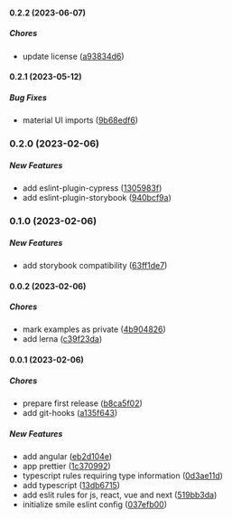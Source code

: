 #### 0.2.2 (2023-06-07)

##### Chores

- update license ([a93834d6](https://github.com/Smile-SA/eslint-plugin-smile/commit/a93834d619a7b2c2a1d6be214dc3977bc819336a))

#### 0.2.1 (2023-05-12)

##### Bug Fixes

- material UI imports ([9b68edf6](https://github.com/Smile-SA/eslint-plugin-smile/commit/9b68edf6a04ff00ff98d6e99ce1af18121da8aa0))

### 0.2.0 (2023-02-06)

##### New Features

- add eslint-plugin-cypress ([1305983f](https://github.com/Smile-SA/eslint-plugin-smile/commit/1305983fc5d6908532f039b335eca555fde6eb19))
- add eslint-plugin-storybook ([940bcf9a](https://github.com/Smile-SA/eslint-plugin-smile/commit/940bcf9a19cd46c44b9a3a5cce5d044bcedb9e08))

### 0.1.0 (2023-02-06)

##### New Features

- add storybook compatibility ([63ff1de7](https://github.com/Smile-SA/eslint-plugin-smile/commit/63ff1de776bc550e6c82039ee9e54d6094803504))

#### 0.0.2 (2023-02-06)

##### Chores

- mark examples as private ([4b904826](https://github.com/Smile-SA/eslint-plugin-smile/commit/4b90482671b50c8fb5522d45b97d44011953023b))
- add lerna ([c39f23da](https://github.com/Smile-SA/eslint-plugin-smile/commit/c39f23da575f7d18f2beccf76dc9017834b941e2))

#### 0.0.1 (2023-02-06)

##### Chores

- prepare first release ([b8ca5f02](https://github.com/Smile-SA/eslint-plugin-smile/commit/b8ca5f02e7abacd5c341eff7030f36160268a8f4))
- add git-hooks ([a135f643](https://github.com/Smile-SA/eslint-plugin-smile/commit/a135f64380a53995d983021f31adab3d167b5645))

##### New Features

- add angular ([eb2d104e](https://github.com/Smile-SA/eslint-plugin-smile/commit/eb2d104e03edd8afa67df0ad947695f9de487529))
- app prettier ([1c370992](https://github.com/Smile-SA/eslint-plugin-smile/commit/1c370992c13286a7a533f400267787a03f62eab0))
- typescript rules requiring type information ([0d3ae11d](https://github.com/Smile-SA/eslint-plugin-smile/commit/0d3ae11dee93954c20b0ba4c59c6a8d93be135e2))
- add typescript ([13db6715](https://github.com/Smile-SA/eslint-plugin-smile/commit/13db6715b577e2108db09f40ed2ba0ddb277de5c))
- add eslit rules for js, react, vue and next ([519bb3da](https://github.com/Smile-SA/eslint-plugin-smile/commit/519bb3da9ff4ba0e21ea6b0f2adb2d1f4aca0465))
- initialize smile eslint config ([037efb00](https://github.com/Smile-SA/eslint-plugin-smile/commit/037efb008ce116dc970f8686fedec176edae55a1))
